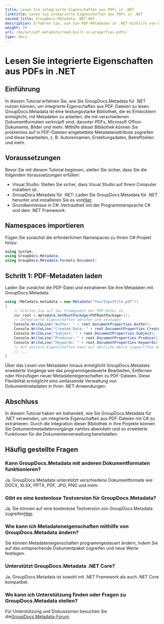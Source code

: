 ```yaml
---
title: Lesen Sie integrierte Eigenschaften aus PDFs in .NET
linktitle: Lesen Sie integrierte Eigenschaften aus PDFs in .NET
second_title: GroupDocs.Metadata .NET-API
description: Erfahren Sie, wie Sie PDF-Metadaten in .NET mithilfe von GroupDocs.Metadata lesen. Greifen Sie mit C#-Code auf Autorennamen, Erstellungsdaten, Themen und mehr zu.
weight: 10
url: /de/net/pdf-metadata/read-built-in-properties-pdfs/
type: docs
---
```

# Lesen Sie integrierte Eigenschaften aus PDFs in .NET

## Einführung
In diesem Tutorial erfahren Sie, wie Sie GroupDocs.Metadata für .NET nutzen können, um integrierte Eigenschaften aus PDF-Dateien zu lesen. GroupDocs.Metadata ist eine leistungsstarke Bibliothek, die es Entwicklern ermöglicht, mit Metadaten zu arbeiten, die mit verschiedenen Dokumentformaten verknüpft sind, darunter PDFs, Microsoft Office-Dokumente, Bilder und mehr. Mithilfe dieser Bibliothek können Sie problemlos auf in PDF-Dateien eingebettete Metadatenattribute zugreifen und diese bearbeiten, z. B. Autorennamen, Erstellungsdaten, Betreffzeilen und mehr.
## Voraussetzungen
Bevor Sie mit diesem Tutorial beginnen, stellen Sie sicher, dass Sie die folgenden Voraussetzungen erfüllen:
- Visual Studio: Stellen Sie sicher, dass Visual Studio auf Ihrem Computer installiert ist.
-  GroupDocs.Metadata für .NET: Laden Sie GroupDocs.Metadata für .NET herunter und installieren Sie es von[Hier](https://releases.groupdocs.com/metadata/net/).
- Grundkenntnisse in C#: Vertrautheit mit der Programmiersprache C# und dem .NET Framework.

## Namespaces importieren
Fügen Sie zunächst die erforderlichen Namespaces zu Ihrem C#-Projekt hinzu:
```csharp
using System;
using GroupDocs.Metadata;
using GroupDocs.Metadata.Formats.Document;
```
## Schritt 1: PDF-Metadaten laden
Laden Sie zunächst die PDF-Datei und extrahieren Sie ihre Metadaten mit GroupDocs.Metadata:
```csharp
using (Metadata metadata = new Metadata("YourInputFile.pdf"))
{
    // Greifen Sie auf das Stammpaket der PDF-Datei zu
    var root = metadata.GetRootPackage<PdfRootPackage>();
    // Integrierte Eigenschaften abrufen und anzeigen
    Console.WriteLine("Author: " + root.DocumentProperties.Author);
    Console.WriteLine("Created Date: " + root.DocumentProperties.CreatedDate);
    Console.WriteLine("Subject: " + root.DocumentProperties.Subject);
    Console.WriteLine("Producer: " + root.DocumentProperties.Producer);
    Console.WriteLine("Keywords: " + root.DocumentProperties.Keywords);
    // Auf weitere Eigenschaften kann auf ähnliche Weise zugegriffen werden
    // ...
}
```
Über das Lesen von Metadaten hinaus ermöglicht GroupDocs.Metadata erweiterte Vorgänge wie das programmgesteuerte Bearbeiten, Entfernen oder Hinzufügen neuer Metadateneigenschaften zu PDF-Dateien. Diese Flexibilität ermöglicht eine umfassende Verwaltung von Dokumentmetadaten in Ihren .NET-Anwendungen.
## Abschluss
In diesem Tutorial haben wir behandelt, wie Sie GroupDocs.Metadata für .NET verwenden, um integrierte Eigenschaften aus PDF-Dateien mit C# zu extrahieren. Durch die Integration dieser Bibliothek in Ihre Projekte können Sie Dokumentmetadatenvorgänge nahtlos abwickeln und so erweiterte Funktionen für die Dokumentenverwaltung bereitstellen.

## Häufig gestellte Fragen
### Kann GroupDocs.Metadata mit anderen Dokumentformaten funktionieren?
Ja, GroupDocs.Metadata unterstützt verschiedene Dokumentformate wie DOCX, XLSX, PPTX, PDF, JPG, PNG und mehr.
### Gibt es eine kostenlose Testversion für GroupDocs.Metadata?
Ja, Sie können auf eine kostenlose Testversion von GroupDocs.Metadata zugreifen[Hier](https://releases.groupdocs.com/).
### Wie kann ich Metadateneigenschaften mithilfe von GroupDocs.Metadata ändern?
Sie können Metadateneigenschaften programmgesteuert ändern, indem Sie auf das entsprechende Dokumentpaket zugreifen und neue Werte festlegen.
### Unterstützt GroupDocs.Metadata .NET Core?
Ja, GroupDocs.Metadata ist sowohl mit .NET Framework als auch .NET Core kompatibel.
### Wo kann ich Unterstützung finden oder Fragen zu GroupDocs.Metadata stellen?
 Für Unterstützung und Diskussionen besuchen Sie die[GroupDocs.Metadata-Forum](https://forum.groupdocs.com/c/metadata/14).
